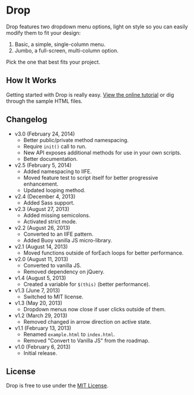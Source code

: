 # Drop
Drop features two dropdown menu options, light on style so you can easily modify them to fit your design:

1. Basic, a simple, single-column menu.
2. Jumbo, a full-screen, multi-column option.

Pick the one that best fits your project.

## How It Works
Getting started with Drop is really easy. [View the online tutorial](http://cferdinandi.github.com/drop/) or dig through the sample HTML files.

## Changelog
* v3.0 (February 24, 2014)
  * Better public/private method namespacing.
  * Require `init()` call to run.
  * New API exposes additional methods for use in your own scripts.
  * Better documentation.
* v2.5 (February 5, 2014)
  * Added namespacing to IIFE.
  * Moved feature test to script itself for better progressive enhancement.
  * Updated looping method.
* v2.4 (December 4, 2013)
  * Added Sass support.
* v2.3 (August 27, 2013)
  * Added missing semicolons.
  * Activated strict mode.
* v2.2 (August 26, 2013)
  * Converted to an IIFE pattern.
  * Added Buoy vanilla JS micro-library.
* v2.1 (August 14, 2013)
  * Moved functions outside of forEach loops for better performance.
* v2.0 (August 11, 2013)
  * Converted to vanilla JS.
  * Removed dependency on jQuery.
* v1.4 (August 5, 2013)
  * Created a variable for `$(this)` (better performance).
* v1.3 (June 7, 2013)
  * Switched to MIT license.
* v1.3 (May 20, 2013)
  * Dropdown menus now close if user clicks outside of them.
* v1.2 (March 29, 2013)
  * Removed changed in arrow direction on active state.
* v1.1 (February 13, 2013)
  * Renamed `example.html` to `index.html`.
  * Removed "Convert to Vanilla JS" from the roadmap.
* v1.0 (February 6, 2013)
  * Initial release.

## License
Drop is free to use under the [MIT License](http://gomakethings.com/mit/).
